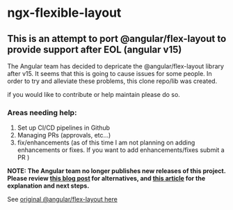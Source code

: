 # ngx-flexible-layout

## This is an attempt to port @angular/flex-layout to provide support after EOL (angular v15)

The Angular team has decided to depricate the @angular/flex-layout library after v15.  It seems that this is going to cause issues for some people.
In order to try and alleviate these problems, this clone repo/lib was created. 

if you would like to contribute or help maintain please do so.

### Areas needing help:
1. Set up CI/CD pipelines in Github
2. Managing PRs (approvals, etc...)
3. fix/enhancements (as of this time I am not planning on adding enhancements or fixes. If you want to add enhancements/fixes submit a PR )

**NOTE: The Angular team no longer publishes new releases of this project. Please review [this blog post](https://blog.angular.io/modern-css-in-angular-layouts-4a259dca9127) 
for alternatives, and [this article](https://medium.com/@caerus.karu/farewell-flex-layout-aaa567023769) for the explanation and next steps.**

See [original @angular/flex-layout here](https://github.com/angular/flex-layout)